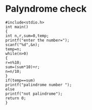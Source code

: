 # Palyndrome check
    #include<stdio.h>  
    int main()    
    {    
    int n,r,sum=0,temp;    
    printf("enter the number=");    
    scanf("%d",&n);    
    temp=n;    
    while(n>0)    
    {    
    r=n%10;    
    sum=(sum*10)+r;    
    n=n/10;    
    }    
    if(temp==sum)    
    printf("palindrome number ");    
    else    
    printf("not palindrome");   
    return 0;  
    }   